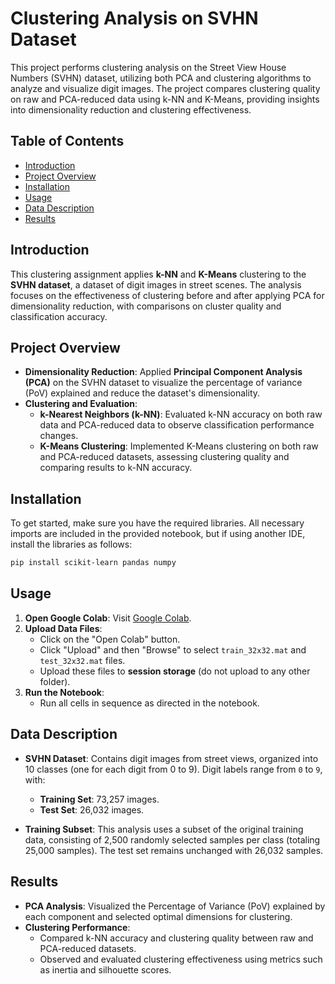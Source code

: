 
# Clustering Analysis on SVHN Dataset

This project performs clustering analysis on the Street View House Numbers (SVHN) dataset, utilizing both PCA and clustering algorithms to analyze and visualize digit images. The project compares clustering quality on raw and PCA-reduced data using k-NN and K-Means, providing insights into dimensionality reduction and clustering effectiveness.

## Table of Contents
- [Introduction](#introduction)
- [Project Overview](#project-overview)
- [Installation](#installation)
- [Usage](#usage)
- [Data Description](#data-description)
- [Results](#results)

## Introduction
This clustering assignment applies **k-NN** and **K-Means** clustering to the **SVHN dataset**, a dataset of digit images in street scenes. The analysis focuses on the effectiveness of clustering before and after applying PCA for dimensionality reduction, with comparisons on cluster quality and classification accuracy.

## Project Overview
- **Dimensionality Reduction**: Applied **Principal Component Analysis (PCA)** on the SVHN dataset to visualize the percentage of variance (PoV) explained and reduce the dataset's dimensionality.
- **Clustering and Evaluation**:
  - **k-Nearest Neighbors (k-NN)**: Evaluated k-NN accuracy on both raw data and PCA-reduced data to observe classification performance changes.
  - **K-Means Clustering**: Implemented K-Means clustering on both raw and PCA-reduced datasets, assessing clustering quality and comparing results to k-NN accuracy.

## Installation
To get started, make sure you have the required libraries. All necessary imports are included in the provided notebook, but if using another IDE, install the libraries as follows:
```bash
pip install scikit-learn pandas numpy
```

## Usage
1. **Open Google Colab**: Visit [Google Colab](https://colab.research.google.com/).
2. **Upload Data Files**:
   - Click on the "Open Colab" button.
   - Click "Upload" and then "Browse" to select `train_32x32.mat` and `test_32x32.mat` files.
   - Upload these files to **session storage** (do not upload to any other folder).
3. **Run the Notebook**:
   - Run all cells in sequence as directed in the notebook.

## Data Description
- **SVHN Dataset**: Contains digit images from street views, organized into 10 classes (one for each digit from 0 to 9). Digit labels range from `0` to `9`, with:
  - **Training Set**: 73,257 images.
  - **Test Set**: 26,032 images.

- **Training Subset**: This analysis uses a subset of the original training data, consisting of 2,500 randomly selected samples per class (totaling 25,000 samples). The test set remains unchanged with 26,032 samples.

## Results
- **PCA Analysis**: Visualized the Percentage of Variance (PoV) explained by each component and selected optimal dimensions for clustering.
- **Clustering Performance**:
  - Compared k-NN accuracy and clustering quality between raw and PCA-reduced datasets.
  - Observed and evaluated clustering effectiveness using metrics such as inertia and silhouette scores.
